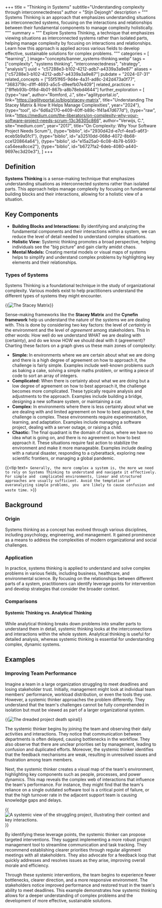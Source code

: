 +++
title = "Thinking in Systems"
subtitle="Understanding complexity through interconnectedness"
author = "Stijn Dejongh"
description = """
Systems Thinking is an approach that emphasizes understanding situations as interconnected systems, 
focusing on the interactions and relationships between their fundamental components to manage complexity holistically.
"""
summary = """
Explore Systems Thinking, a technique that emphasizes viewing situations as interconnected systems rather than isolated parts,
 helping manage complexity by focusing on interactions and relationships. Learn how this approach is applied across various fields 
 to develop effective, sustainable solutions for complex problems.
"""
categories = [
    "learning",
]
image="concepts/banner_systems-thinking.webp"
tags = ["complexity", "systems thinking", "interconnectedness", "strategy", "analysis"]
uuid = "c57288e3-b102-4212-adb7-a4339a3a9e87"
aliases = ["c57288e3-b102-4212-adb7-a4339a3a9e87"]
pubdate = "2024-07-31"
related_concepts = ["55f51f65-9d4e-4a31-ad8c-242d473a0f77", "3683719c-d1ff-4693-a5c5-d9eefb07e409"]
related_practices = ["8ffeb93b-0f8d-4b01-867b-a8b78ebd4644"]
further_exploration = [
  {type="raw", author="Romford, J.", site="agilityportal.io", link="https://agilityportal.io/blog/stacey-matrix", title="Understanding The Stacey Matrix & How It Helps Manage Complexities", year="2024"},
  {type="tool", id="6d6a2170-e409-40ff-b89c-1f41a47d677d"},
  {type="raw", link="https://medium.com/the-liberators/on-complexity-why-your-software-project-needs-scrum-13c36305c866", author="Verwijs, C.", site="medium.com", year="2017", title="On Complexity: Why Your Software Project Needs Scrum"},
  {type="biblio", id="2930d42d-e7cf-4ea5-a6f3-eceb5b9a5fc1"}, 
  {type="biblio", id="a32510dd-068d-4072-8b68-cce120864a64"}, 
  {type="biblio", id="e15a25a0-6c08-4b78-b593-ca54eea8cce2"}, 
  {type="biblio", id="b6727fa2-6deb-4080-a440-9697ec3d20e3"}, 
]
+++

## Definition

**Systems Thinking** is a sense-making technique that emphasizes understanding situations as interconnected systems rather than isolated parts.
This approach helps manage complexity by focusing on fundamental building blocks and their interactions, allowing for a holistic view of a
situation.

## Key Components

* **Building Blocks and Interactions:** By identifying and analyzing the fundamental components and their interactions within a system, we can
  reduce the level of detail needed to understand complex situations.
* **Holistic View:** Systemic thinking promotes a broad perspective, helping individuals see the "big picture" and gain clarity amidst chaos.
* **Mental Models:** Creating mental models or visual maps of systems helps to simplify and understand complex problems by highlighting key
  elements and their relationships.

### Types of Systems

Systems Thinking is a foundational technique in the study of organizational complexity. Various models exist to help practitioners understand the
different types of systems they might encounter.

{{<image src="/images/concepts/stacey-matrix_base.png"
alt="The Stacey Matrix "
caption="Domains of complexity, image by Ralph Douglas Stacey"
size="35%"
float="right" >}}

Sense-making frameworks like the **Stacey Matrix** and the **Cynefin framework** help us understand the nature of the systems we are dealing with.
This is done by considering two key factors: the level of _certainty_ in the environment and the level of _agreement_ among stakeholders. This 
In other words: How well do we understand WHAT we are dealing with (certainty), and do we know HOW we should deal with it (agreement)?
Charting these factors on a graph gives us these main zones of complexity:

* **Simple:** In environments where we are certain about what we are doing and there is a high degree of agreement on how to approach it, the
  challenge is fairly simple. Examples include well-known problems such as baking a cake, solving a simple maths problem, or writing a piece of code
  to sort an array of integers.
* **Complicated:** When there is certainty about what we are doing but a low degree of agreement on how to best approach it, the challenge becomes
  more complicated. These typically require analysis and adjustments to the approach. Examples include building a bridge, designing a new software
  system, or maintaining a car.
* **Complex:** In environments where there is less certainty about what we are dealing with and limited agreement on how to best approach it, the
  challenge is complex. These environments require experimentation, learning, and adaptation. Examples include managing a software project, dealing
  with a server outage, or raising a child.
* **Chaotic:** The final quadrant is the domain of chaos, where we have no idea what is going on, and there is no agreement on how to best approach
  it. These situations require fast action to stabilize the environment and make it more manageable. Examples include dealing with a natural
  disaster, responding to a cyberattack, exploring new scientific frontiers, or managing a global pandemic.

{{<tip text=`
Generally, the more complex a system is, the more we need to rely on Systems Thinking to understand and navigate it effectively. For simple and 
complicated environments, linear and structured approaches are usually sufficient. Avoid the temptation of overanalyzing simple problems, you 
are likely to cause confusion and waste time.` >}}

## Background

### Origin

Systems thinking as a concept has evolved through various disciplines, including psychology, engineering, and management. It gained prominence as a
means to address the complexities of modern organizational and social challenges.

### Application

In practice, systems thinking is applied to understand and solve complex problems in various fields, including business, healthcare, and
environmental science. By focusing on the relationships between different parts of a system, practitioners can identify leverage points for
intervention and develop strategies that consider the broader context.

### Comparisons

#### Systemic Thinking vs. Analytical Thinking

While analytical thinking breaks down problems into smaller parts to understand them in detail, systemic thinking looks at the interconnections and
interactions within the whole system. Analytical thinking is useful for detailed analysis, whereas systemic thinking is essential for understanding
complex, dynamic systems.

## Examples

### Improving Team Performance

Imagine a team in a large organization struggling to meet deadlines and losing stakeholder trust. Initially, management might look at individual
team members' performance, workload distribution, or even the tools they use. However, a systemic thinker approaches the problem differently. They
understand that the team's challenges cannot be fully comprehended in isolation but must be viewed as part of a larger organizational system.

{{<image src="/images/concepts/project_death_spiral.png"
  alt="The dreaded project death spiral"
  float="right"
  size="35%" >}}

The systemic thinker begins by joining the team and observing their daily activities and interactions. They notice that communication between
departments is often delayed, causing bottlenecks in the workflow. They also observe that there are unclear priorities set by management, leading to
confusion and duplicated efforts. Moreover, the systemic thinker identifies that the feedback mechanisms are weak, resulting in unresolved issues
and frustration among team members.

Next, the systemic thinker creates a visual map of the team's environment, highlighting key components such as people, processes, and power
dynamics. This map reveals the complex web of interactions that influence the team's performance. For instance, they might find that the team's
reliance on a single outdated software tool is a critical point of failure, or that the high turnover rate in the adjacent support team is causing
knowledge gaps and delays.

{{<image src="/images/concepts/project_death_spiral_context.png"
  alt="A systemic view of the struggling project, illustrating their context and key interactions."
  size="65%" >}}

By identifying these leverage points, the systemic thinker can propose targeted interventions. They suggest implementing a more robust project
management tool to streamline communication and task tracking. They recommend establishing clearer priorities through regular alignment meetings
with all stakeholders. They also advocate for a feedback loop that quickly addresses and resolves issues as they arise, improving overall morale and
efficiency.

Through these systemic interventions, the team begins to experience fewer bottlenecks, clearer direction, and a more responsive environment. The
stakeholders notice improved performance and restored trust in the team's ability to meet deadlines. This example demonstrates how systemic thinking
allows for a deeper understanding of complex problems and the development of more effective, sustainable solutions.

